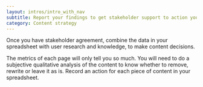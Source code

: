 ```yaml
---
layout: intros/intro_with_nav
subtitle: Report your findings to get stakeholder support to action your audit data and improve your content.
category: Content strategy
---
```


Once you have stakeholder agreement, combine the data in your spreadsheet with user research and knowledge, to make content decisions.

The metrics of each page will only tell you so much. You will need to do a subjective qualitative analysis of the content to know whether to remove, rewrite or leave it as is. Record an action for each piece of content in your spreadsheet.

